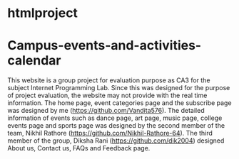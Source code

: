 # htmlproject
# Campus-events-and-activities-calendar
This website is a group project for evaluation purpose as CA3 for the subject Internet Programming Lab. Since this was designed for the purpose of project evaluation, the website may not provide with the real time information.
The home page, event categories page and the subscribe page was designed by me (https://github.com/Vandita576).
The detailed information of events such as dance page, art page, music page, college events page and sports page was designed by the second member of the team, Nikhil Rathore (https://github.com/Nikhil-Rathore-64).
The third member of the group, Diksha Rani (https://github.com/dik2004) designed About us, Contact us, FAQs and Feedback page.
